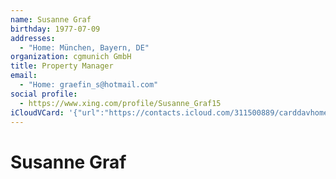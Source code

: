 ```yaml
---
name: Susanne Graf
birthday: 1977-07-09
addresses:
  - "Home: München, Bayern, DE"
organization: cgmunich GmbH
title: Property Manager
email:
  - "Home: graefin_s@hotmail.com"
social profile:
  - https://www.xing.com/profile/Susanne_Graf15
iCloudVCard: '{"url":"https://contacts.icloud.com/311500889/carddavhome/card/Y2IyZGNiODAtNzQxYy00NjkxLWJjYWEtZWQzMGFkNzRjM2Qw.vcf","etag":"\"kmfhdz43\"","data":"BEGIN:VCARD\r\nVERSION:3.0\r\nFN:\r\nN:Graf;Susanne;;;\r\nUID:cb2dcb80-741c-4691-bcaa-ed30ad74c3d0\r\nBDAY;VALUE=date:1977-07-09\r\nADR;TYPE=HOME:;;;München;Bayern;;DE;\r\nWP1.X-ABLABEL:Work\r\nWP2.X-ABLABEL:Work\r\nitem0.X-ABLABEL:xing\r\nPRODID:ez-vcard 0.9.13-fc\r\nREV:2025-04-03T22:05:49Z\r\nORG:cgmunich GmbH;\r\nTITLE:Property Manager\r\nEMAIL;TYPE=HOME:graefin_s@hotmail.com\r\nPHOTO;VALUE=uri:https://gateway.icloud.com/contacts/311500889/ck/card/38c21\r\n 1d536aa4c495f5128b5059d25fa\r\nitem0.X-SOCIALPROFILE;X-USER=Susanne_Graf15:https://www.xing.com/profile/Su\r\n sanne_Graf15\r\nEND:VCARD"}'
---
```

# Susanne Graf
